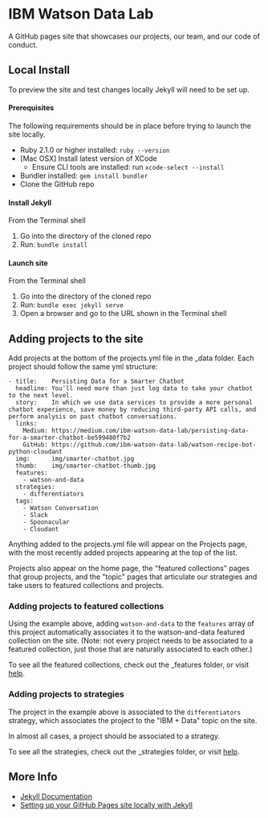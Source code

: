 # IBM Watson Data Lab 

A GitHub pages site that showcases our projects, our team, and our code of conduct.

## Local Install 

To preview the site and test changes locally Jekyll will need to be set up.

#### Prerequisites

The following requirements should be in place before trying to launch the site locally.

* Ruby 2.1.0 or higher installed: `ruby --version`
* [Mac OSX] Install latest version of XCode
    * Ensure CLI tools are installed: run `xcode-select --install`
* Bundler installed: `gem install bundler`
* Clone the GitHub repo

#### Install Jekyll

From the Terminal shell

1. Go into the directory of the cloned repo
2. Run: `bundle install`

#### Launch site

From the Terminal shell

1. Go into the directory of the cloned repo
2. Run: `bundle exec jekyll serve`
3. Open a browser and go to the URL shown in the Terminal shell

## Adding projects to the site

Add projects at the bottom of the projects.yml file in the _data folder. Each project should follow the same yml structure:

```
- title:    Persisting Data for a Smarter Chatbot
  headline: You'll need more than just log data to take your chatbot to the next level.
  story:    In which we use data services to provide a more personal chatbot experience, save money by reducing third-party API calls, and perform analysis on past chatbot conversations.
  links: 
    Medium: https://medium.com/ibm-watson-data-lab/persisting-data-for-a-smarter-chatbot-be599480f7b2
    GitHub: https://github.com/ibm-watson-data-lab/watson-recipe-bot-python-cloudant
  img:      img/smarter-chatbot.jpg
  thumb:    img/smarter-chatbot-thumb.jpg
  features:   
    - watson-and-data
  strategies: 
    - differentiators
  tags: 
    - Watson Conversation
    - Slack
    - Spoonacular
    - Cloudant
```

Anything added to the projects.yml file will appear on the Projects page, with the most recently added projects appearing at the top of the list.

Projects also appear on the home page, the "featured collections" pages that group projects, and the "topic" pages that articulate our strategies and take users to featured collections and projects.

### Adding projects to featured collections

Using the example above, adding `watson-and-data` to the `features` array of this project automatically associates it to the watson-and-data featured collection on the site. (Note: not every project needs to be associated to a featured collection, just those that are naturally associated to each other.)

To see all the featured collections, check out the _features folder, or visit [help](https://ibm-cds-labs.github.io/help).

### Adding projects to strategies

The project in the example above is associated to the `differentiators` strategy, which associates the project to the "IBM + Data" topic on the site.

In almost all cases, a project should be associated to a strategy. 

To see all the strategies, check out the _strategies folder, or visit [help](https://ibm-cds-labs.github.io/help).


## More Info

* [Jekyll Documentation](https://jekyllrb.com/docs/home/)
* [Setting up your GitHub Pages site locally with Jekyll](https://help.github.com/articles/setting-up-your-github-pages-site-locally-with-jekyll/)
